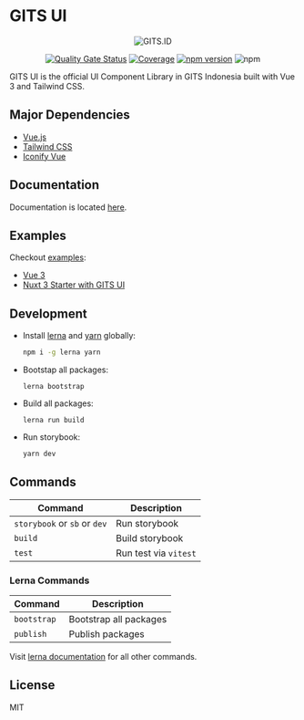# GITS UI

<div align="center">

![GITS.ID](https://gits.id/wp-content/uploads/2022/06/Logo-Main-1.png)

[![Quality Gate Status](https://sonar.gits.id/api/project_badges/measure?project=ui&metric=alert_status&token=47997a4785ff0c755eff7782b1be0676a7d358d3)](https://sonar.gits.id/dashboard?id=ui)
[![Coverage](https://sonar.gits.id/api/project_badges/measure?project=ui&metric=coverage&token=47997a4785ff0c755eff7782b1be0676a7d358d3)](https://sonar.gits.id/dashboard?id=ui)
[![npm version](https://badge.fury.io/js/@gits-id%2Fui.svg)](https://badge.fury.io/js/@gits-id%2Fui)
![npm](https://img.shields.io/npm/dm/@gits-id/ui)

</div>

GITS UI is the official UI Component Library in GITS Indonesia built with Vue 3 and Tailwind CSS.

## Major Dependencies

- [Vue.js](https://vuejs.org/)
- [Tailwind CSS](https://tailwindcss.com/)
- [Iconify Vue](https://icones.js.org/)

## Documentation

Documentation is located [here](https://gitsindonesia.github.io/ui-component/).

## Examples

Checkout [examples](/examples/):

- [Vue 3](/examples/vue/)
- [Nuxt 3 Starter with GITS UI](https://github.com/gitsindonesia/nuxt-starter)

## Development

- Install [lerna](https://lerna.js.org/) and [yarn](https://yarnpkg.com/) globally:
  ```bash
  npm i -g lerna yarn
  ```
- Bootstap all packages:
  ```
  lerna bootstrap
  ```
- Build all packages:
  ```
  lerna run build
  ```
- Run storybook:

  ```bash
  yarn dev
  ```

## Commands

| Command                      | Description           |
| ---------------------------- | --------------------- |
| `storybook` or `sb` or `dev` | Run storybook         |
| `build`                      | Build storybook       |
| `test`                       | Run test via `vitest` |

### Lerna Commands

| Command     | Description            |
| ----------- | ---------------------- |
| `bootstrap` | Bootstrap all packages |
| `publish`   | Publish packages       |

Visit [lerna documentation](https://github.com/lerna/lerna) for all other commands.

## License

MIT

